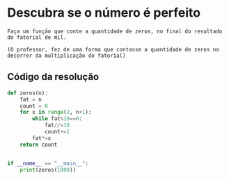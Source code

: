 # Descubra se o número é perfeito
    Faça um função que conte a quantidade de zeros, no final do resultado do fatorial de mil.

    (O professor, fez de uma forma que contasse a quantidade de zeros no decorrer da multiplicação do fatorial)

## Código da resolução

```Python
def zeros(n):
    fat = n
    count = 0
    for x in range(2, n+1):
        while fat%10==0:
            fat//=10
            count+=1
        fat*=x
    return count


if __name__ == "__main__":
    print(zeros(1000))
```